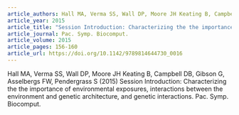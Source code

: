 ```yaml
---
article_authors: Hall MA, Verma SS, Wall DP, Moore JH Keating B, Campbell DB, Gibson G, Asselbergs FW, Pendergrass S
article_year: 2015
article_title: "Session Introduction: Characterizing the the importance of environmental exposures, interactions between the environment and genetic architecture, and genetic interactions"
article_journal: Pac. Symp. Biocomput.
article_volume: 2015
article_pages: 156-160
article_url: https://doi.org/10.1142/9789814644730_0016
---
```

Hall MA, Verma SS, Wall DP, Moore JH Keating B, Campbell DB, Gibson G, Asselbergs FW, Pendergrass S (2015) Session Introduction: Characterizing the the importance of environmental exposures, interactions between the environment and genetic architecture, and genetic interactions. Pac. Symp. Biocomput. 
